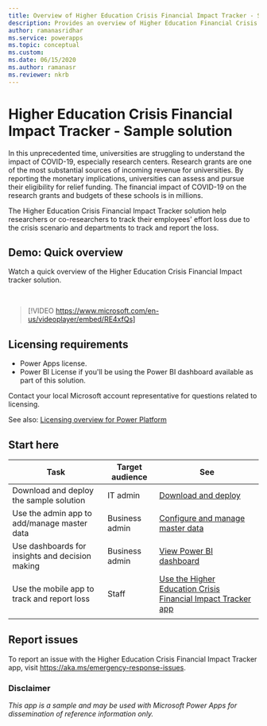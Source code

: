 ```yaml
---
title: Overview of Higher Education Crisis Financial Impact Tracker - Sample solution | Microsoft Docs
description: Provides an overview of Higher Education Financial Crisis Impact Tracker - Sample solution.
author: ramanasridhar
ms.service: powerapps
ms.topic: conceptual
ms.custom: 
ms.date: 06/15/2020
ms.author: ramanasr
ms.reviewer: nkrb
---
```


# Higher Education Crisis Financial Impact Tracker - Sample solution

In this unprecedented time, universities are struggling to understand the impact of COVID-19, especially research centers. Research grants are one of the most substantial sources of incoming revenue for universities. By reporting the monetary implications, universities can assess and pursue their eligibility for relief funding. The financial impact of COVID-19 on the research grants and budgets of these schools is in millions.

The Higher Education Crisis Financial Impact Tracker solution help researchers or co-researchers to track their employees' effort loss due to the crisis scenario and departments to track and report the loss.

## Demo: Quick overview

Watch a quick overview of the Higher Education Crisis Financial Impact tracker solution.

<br/>

> [!VIDEO https://www.microsoft.com/en-us/videoplayer/embed/RE4xfQs]

## Licensing requirements

- Power Apps license.
- Power BI License if you'll be using the Power BI dashboard available as part of this solution.

Contact your local Microsoft account representative for questions related to licensing.

See also: [Licensing overview for Power Platform](https://docs.microsoft.com/power-platform/admin/pricing-billing-skus)

## Start here

|Task|Target audience|See|
|-----|--------|-------|
|Download and deploy the sample solution|IT admin|[Download and deploy](deploy-solution.md)|
|Use the admin app to add/manage master data|Business admin|[Configure and manage master data](configure-data.md)|
|Use dashboards for insights and decision making|Business admin|[View Power BI dashboard](configure-dashboards.md)|
|Use the mobile app to track and report loss|Staff|[Use the Higher Education Crisis Financial Impact Tracker app](use-mobile-app.md)|
|||

## Report issues 

<!-- For Editor: Need to update the feedback link, work is still in progress -->

To report an issue with the Higher Education Crisis Financial Impact Tracker app, visit <https://aka.ms/emergency-response-issues>.

### Disclaimer

*This app is a sample and may be used with Microsoft Power Apps for dissemination of reference information only.*
